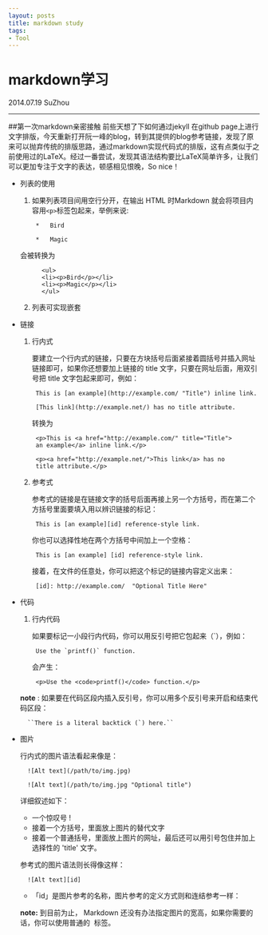 ```yaml
---
layout: posts
title: markdown study
tags:
- Tool
---
```

markdown学习
=============
2014.07.19 SuZhou
_____________________
##第一次markdown亲密接触
前些天想了下如何通过jekyll 在github page上进行文字排版，今天重新打开阮一峰的blog，转到其提供的blog参考链接，发现了原来可以抛弃传统的排版思路，通过markdown实现代码式的排版，这有点类似于之前使用过的LaTeX。经过一番尝试，发现其语法结构要比LaTeX简单许多，让我们可以更加专注于文字的表达，顿感相见恨晚，So nice！

* 列表的使用

    1. 如果列表项目间用空行分开，在输出 HTML 时Markdown 就会将项目内容用`<p>`标签包起来，举例来说:

        	*   Bird

        	*   Magic
     会被转换为
        
        	<ul>
        	<li><p>Bird</p></li>
        	<li><p>Magic</p></li>
        	</ul>

    2. 列表可实现嵌套

* 链接
	1. 行内式
	
		要建立一个行内式的链接，只要在方块括号后面紧接着圆括号并插入网址链接即可，如果你还想要加上链接的 title 文字，只要在网址后面，用双引号把 title 文字包起来即可，例如：

			This is [an example](http://example.com/ "Title") inline link.

			[This link](http://example.net/) has no title attribute.
		转换为
	
			<p>This is <a href="http://example.com/" title="Title">
			an example</a> inline link.</p>

			<p><a href="http://example.net/">This link</a> has no
			title attribute.</p>
	2. 参考式
		
		参考式的链接是在链接文字的括号后面再接上另一个方括号，而在第二个方括号里面要填入用以辨识链接的标记：

			This is [an example][id] reference-style link.
		你也可以选择性地在两个方括号中间加上一个空格：

			This is [an example] [id] reference-style link.
		接着，在文件的任意处，你可以把这个标记的链接内容定义出来：

			[id]: http://example.com/  "Optional Title Here"
* 代码
	
	1. 行内代码
		
		如果要标记一小段行内代码，你可以用反引号把它包起来（`），例如：

			Use the `printf()` function.
		会产生：

			<p>Use the <code>printf()</code> function.</p>

	**note** :
	如果要在代码区段内插入反引号，你可以用多个反引号来开启和结束代码区段：
			
		``There is a literal backtick (`) here.``

* 图片

	行内式的图片语法看起来像是：

		![Alt text](/path/to/img.jpg)

		![Alt text](/path/to/img.jpg "Optional title")
	详细叙述如下：

	* 一个惊叹号 !
	* 接着一个方括号，里面放上图片的替代文字
	* 接着一个普通括号，里面放上图片的网址，最后还可以用引号包住并加上 选择性的 'title' 文字。
	
	参考式的图片语法则长得像这样：

		![Alt text][id]
 	
	* 「id」是图片参考的名称，图片参考的定义方式则和连结参考一样：

		[id]: url/to/image  "Optional title attribute"

	**note:** 到目前为止， Markdown 还没有办法指定图片的宽高，如果你需要的话，你可以使用普通的 <img> 标签。
